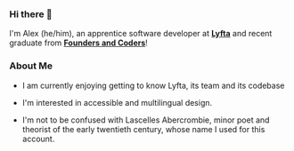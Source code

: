 ### Hi there 👋

I'm Alex (he/him), an apprentice software developer at [__Lyfta__](https://github.com/lyfta) and recent graduate from [__Founders and Coders__](https://github.com/foundersandcoders)! 

### About Me

- I am currently enjoying getting to know Lyfta, its team and its codebase

- I'm interested in accessible and multilingual design. 

- I'm not to be confused with Lascelles Abercrombie, minor poet and theorist of the early twentieth century, whose name I used for this account. 

